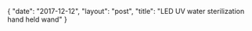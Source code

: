 {
   "date": "2017-12-12",
   "layout": "post",
   "title": "LED UV water sterilization hand held wand"
}

